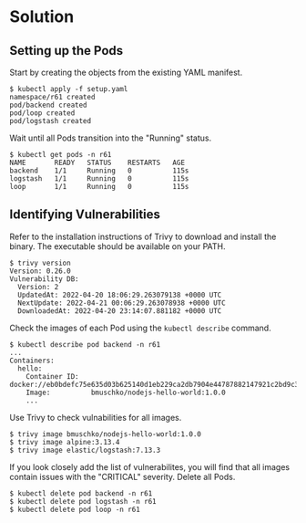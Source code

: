 # Solution

## Setting up the Pods

Start by creating the objects from the existing YAML manifest.

```
$ kubectl apply -f setup.yaml
namespace/r61 created
pod/backend created
pod/loop created
pod/logstash created
```

Wait until all Pods transition into the "Running" status.

```
$ kubectl get pods -n r61
NAME       READY   STATUS    RESTARTS   AGE
backend    1/1     Running   0          115s
logstash   1/1     Running   0          115s
loop       1/1     Running   0          115s
```

## Identifying Vulnerabilities

Refer to the installation instructions of Trivy to download and install the binary. The executable should be available on your PATH.

```
$ trivy version
Version: 0.26.0
Vulnerability DB:
  Version: 2
  UpdatedAt: 2022-04-20 18:06:29.263079138 +0000 UTC
  NextUpdate: 2022-04-21 00:06:29.263078938 +0000 UTC
  DownloadedAt: 2022-04-20 23:14:07.881182 +0000 UTC
```

Check the images of each Pod using the `kubectl describe` command.

```
$ kubectl describe pod backend -n r61
...
Containers:
  hello:
    Container ID:   docker://eb0bdefc75e635d03b625140d1eb229ca2db7904e44787882147921c2bd9c365
    Image:          bmuschko/nodejs-hello-world:1.0.0
    ...
```

Use Trivy to check vulnabilities for all images.

```
$ trivy image bmuschko/nodejs-hello-world:1.0.0
$ trivy image alpine:3.13.4
$ trivy image elastic/logstash:7.13.3
```

If you look closely add the list of vulnerabilites, you will find that all images contain issues with the "CRITICAL" severity. Delete all Pods.

```
$ kubectl delete pod backend -n r61
$ kubectl delete pod logstash -n r61
$ kubectl delete pod loop -n r61
```